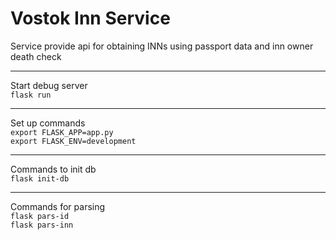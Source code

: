 # Vostok Inn Service

Service provide api for obtaining INNs using passport data and inn owner death check

---

Start debug server\
```flask run```

---

Set up commands\
```export FLASK_APP=app.py```\
```export FLASK_ENV=development```

---

Commands to init db\
```flask init-db```

---

Commands for parsing\
```flask pars-id```\
```flask pars-inn```
